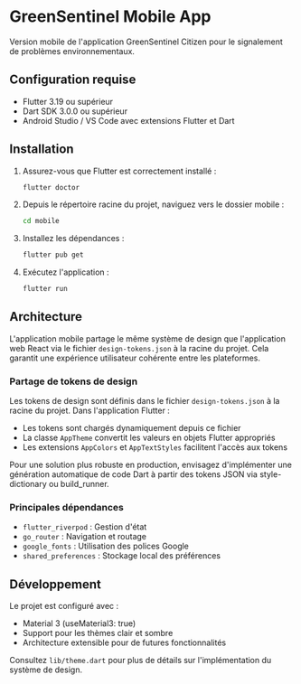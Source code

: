 # GreenSentinel Mobile App

Version mobile de l'application GreenSentinel Citizen pour le signalement de problèmes environnementaux.

## Configuration requise

- Flutter 3.19 ou supérieur
- Dart SDK 3.0.0 ou supérieur
- Android Studio / VS Code avec extensions Flutter et Dart

## Installation

1. Assurez-vous que Flutter est correctement installé :
   ```bash
   flutter doctor
   ```

2. Depuis le répertoire racine du projet, naviguez vers le dossier mobile :
   ```bash
   cd mobile
   ```

3. Installez les dépendances :
   ```bash
   flutter pub get
   ```

4. Exécutez l'application :
   ```bash
   flutter run
   ```

## Architecture

L'application mobile partage le même système de design que l'application web React via le fichier `design-tokens.json` à la racine du projet. Cela garantit une expérience utilisateur cohérente entre les plateformes.

### Partage de tokens de design

Les tokens de design sont définis dans le fichier `design-tokens.json` à la racine du projet. Dans l'application Flutter :

- Les tokens sont chargés dynamiquement depuis ce fichier
- La classe `AppTheme` convertit les valeurs en objets Flutter appropriés
- Les extensions `AppColors` et `AppTextStyles` facilitent l'accès aux tokens

Pour une solution plus robuste en production, envisagez d'implémenter une génération automatique de code Dart à partir des tokens JSON via style-dictionary ou build_runner.

### Principales dépendances

- `flutter_riverpod` : Gestion d'état
- `go_router` : Navigation et routage
- `google_fonts` : Utilisation des polices Google
- `shared_preferences` : Stockage local des préférences

## Développement

Le projet est configuré avec :
- Material 3 (useMaterial3: true)
- Support pour les thèmes clair et sombre
- Architecture extensible pour de futures fonctionnalités

Consultez `lib/theme.dart` pour plus de détails sur l'implémentation du système de design.
